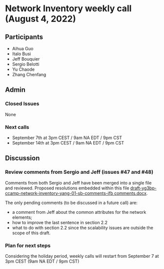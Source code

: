 # Network Inventory weekly call (August 4, 2022)

## Participants

- Aihua Guo
- Italo Busi
- Jeff Bouquier
- Sergio Belotti
- Yu Chaode
- Zhang Chenfang

## Admin

### Closed Issues

None

### Next calls

- September 7th at 3pm CEST / 9am NA EDT / 9pm CST
- September 14th at 3pm CEST / 9am NA EDT / 9pm CST

## Discussion

### Review comments from Sergio and Jeff (issues #47 and #48)

Comments from both Sergio and Jeff have been merged into a single file and reviewed. Proposed resolutions embedded within this file [draft-yg3bp-ccamp-network-inventory-yang-01-sb-comments-jfb comments.docx](https://github.com/italobusi/ietf-network-inventory/files/9264067/draft-yg3bp-ccamp-network-inventory-yang-01-sb-comments-jfb.comments.docx).

The only pending comments (to be discussed in a future call) are:
- a comment from Jeff about the common attributes for the network elements;
- how to improve the last sentence in section 2.2
- what to do with section 2.2 since the scalability issues are outside the scope of this draft.

### Plan for next steps

Considering the holiday period, weekly calls will restart from September 7 at 3pm CEST (9am NA EDT / 9pm CST)
